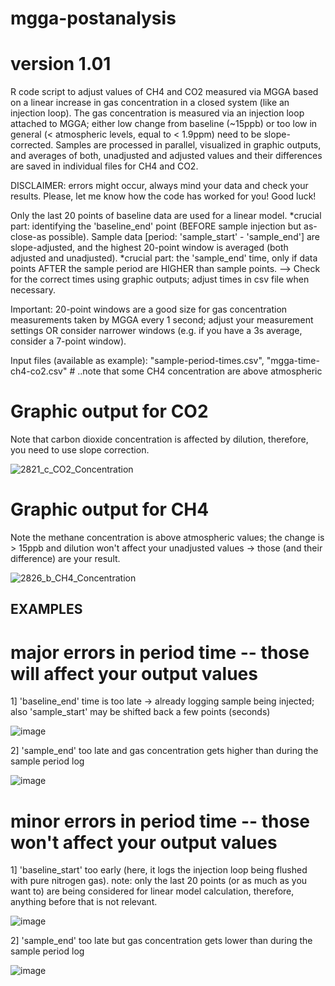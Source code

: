 # mgga-postanalysis
# version 1.01
R code script to adjust values of CH4 and CO2 measured via MGGA based on a linear increase in gas concentration in a closed system (like an injection loop). The gas concentration is measured via an injection loop attached to MGGA; either low change from baseline (~15ppb) or too low in general (&lt; atmospheric levels, equal to &lt; 1.9ppm) need to be slope-corrected. Samples are processed in parallel, visualized in graphic outputs, and averages of both, unadjusted and adjusted values and their differences are saved in individual files for CH4 and CO2. 

DISCLAIMER: errors might occur, always mind your data and check your results. 
Please, let me know how the code has worked for you! Good luck!

Only the last 20 points of baseline data are used for a linear model. *crucial part: identifying the 'baseline_end' point (BEFORE sample injection but as-close-as possible).
Sample data [period: 'sample_start' - 'sample_end'] are slope-adjusted, and the highest 20-point window is averaged (both adjusted and unadjusted). *crucial part: the 'sample_end' time, only if data points AFTER the sample period are HIGHER than sample points.
--> Check for the correct times using graphic outputs; adjust times in csv file when necessary. 

Important: 20-point windows are a good size for gas concentration measurements taken by MGGA every 1 second; adjust your measurement settings OR consider narrower windows (e.g. if you have a 3s average, consider a 7-point window).

Input files (available as example): "sample-period-times.csv", "mgga-time-ch4-co2.csv" # ..note that some CH4 concentration are above atmospheric

# Graphic output for CO2
Note that carbon dioxide concentration is affected by dilution, therefore, you need to use slope correction. 

![2821_c_CO2_Concentration](https://github.com/veverusha/mgga-postanalysis/assets/54019396/1a502ce1-f325-47db-b9c1-b5987d1bbb2c)

# Graphic output for CH4 
Note the methane concentration is above atmospheric values; the change is > 15ppb and dilution won't affect your unadjusted values -> those (and their difference) are your result.

![2826_b_CH4_Concentration](https://github.com/veverusha/mgga-postanalysis/assets/54019396/99268b3e-af69-4729-8e32-6e01d387c02c)

## EXAMPLES
# major errors in period time -- those will affect your output values
1] 'baseline_end' time is too late -> already logging sample being injected; also 'sample_start' may be shifted back a few points (seconds)

![image](https://github.com/veverusha/mgga-postanalysis/assets/54019396/a8b36130-53dd-427d-99c3-ff764b0fb13b)

2] 'sample_end' too late and gas concentration gets higher than during the sample period log

![image](https://github.com/veverusha/mgga-postanalysis/assets/54019396/7fca2453-f149-4a58-8189-23b4d0d59170)

# minor errors in period time -- those won't affect your output values

1] 'baseline_start' too early (here, it logs the injection loop being flushed with pure nitrogen gas).
note: only the last 20 points (or as much as you want to) are being considered for linear model calculation, therefore, anything before that is not relevant.

![image](https://github.com/veverusha/mgga-postanalysis/assets/54019396/29dbf813-a5ff-47f4-bddf-6311e1c6a5cb)

2] 'sample_end' too late but gas concentration gets lower than during the sample period log

![image](https://github.com/veverusha/mgga-postanalysis/assets/54019396/d6006b9d-e738-46ed-9fb6-f85497bc8e42)
